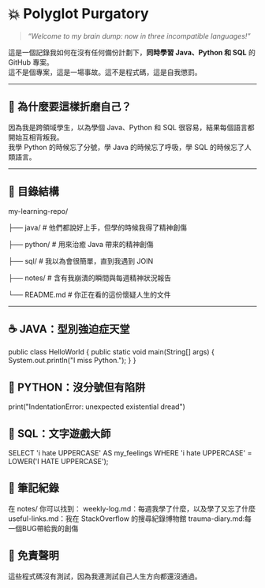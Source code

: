 # 💥 Polyglot Purgatory

> *“Welcome to my brain dump: now in three incompatible languages!”*

這是一個記錄我如何在沒有任何備份計劃下，**同時學習 Java、Python 和 SQL** 的 GitHub 專案。  
這不是個專案，這是一場事故。這不是程式碼，這是自我懲罰。

---

## 🧠 為什麼要這樣折磨自己？

因為我是跨領域學生，以為學個 Java、Python 和 SQL 很容易，結果每個語言都開始互相背叛我。  
我學 Python 的時候忘了分號，學 Java 的時候忘了呼吸，學 SQL 的時候忘了人類語言。

---

## 📁 目錄結構
my-learning-repo/

├── java/ # 他們都說好上手，但學的時候我得了精神創傷

├── python/ # 用來治癒 Java 帶來的精神創傷

├── sql/ # 我以為會很簡單，直到我遇到 JOIN

├── notes/ # 含有我崩潰的瞬間與每週精神狀況報告

└── README.md # 你正在看的這份懷疑人生的文件


---

## ☕ JAVA：型別強迫症天堂
public class HelloWorld {
    public static void main(String[] args) {
        System.out.println("I miss Python.");
    }
}

## 🐍 PYTHON：沒分號但有陷阱
print("IndentationError: unexpected existential dread")

## 💾 SQL：文字遊戲大師
SELECT 'i hate UPPERCASE' AS my_feelings
WHERE 'i hate UPPERCASE' = LOWER('I HATE UPPERCASE');

## 📝 筆記紀錄
在 notes/ 你可以找到：
weekly-log.md：每週我學了什麼，以及學了又忘了什麼
useful-links.md：我在 StackOverflow 的搜尋紀錄博物館
trauma-diary.md:每一個BUG帶給我的創傷

## 🧻 免責聲明
這些程式碼沒有測試，因為我連測試自己人生方向都還沒通過。
